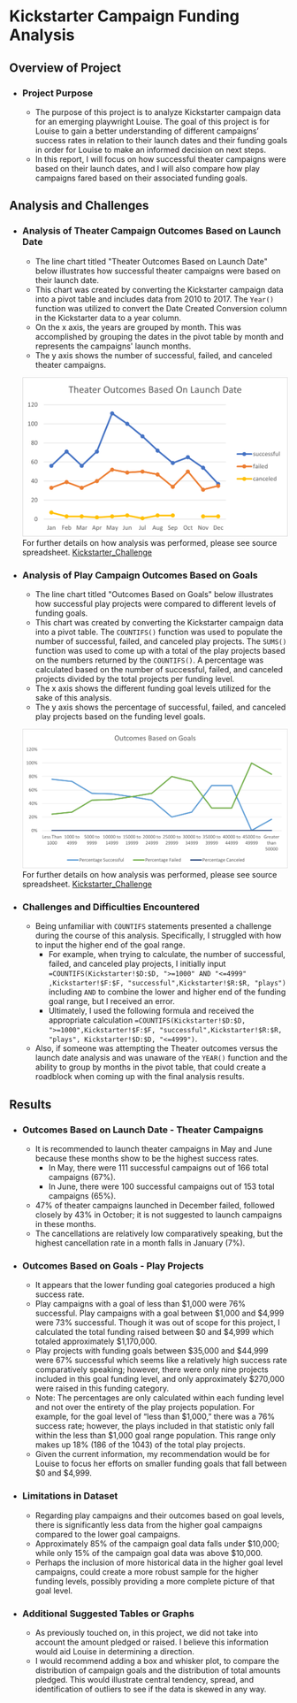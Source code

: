 # **Kickstarter Campaign Funding Analysis**

## **Overview of Project**

 - ### Project Purpose
   - The purpose of this project is to analyze Kickstarter campaign data for an emerging playwright Louise. The goal of this project is for Louise to gain a better understanding of different campaigns’ success rates in relation to their launch dates and their funding goals in order for Louise to make an informed decision on next steps. 
   - In this report, I will focus on how successful theater campaigns were based on their launch dates, and I will also compare how play campaigns fared based on their associated funding goals.

## **Analysis and Challenges**

 - ### Analysis of Theater Campaign Outcomes Based on Launch Date
   -  The line chart titled "Theater Outcomes Based on Launch Date" below illustrates how successful theater campaigns were based on their launch date.
   -  This chart was created by converting the Kickstarter campaign data into a pivot table and includes data from 2010 to 2017.  The `Year()` function was utilized to convert the Date Created Conversion column in the Kickstarter data to a year column.   
   -  On the x axis, the years are grouped by month.  This was accomplished by grouping the dates in the pivot table by month and represents the campaigns' launch months.
   -  The y axis shows the number of successful, failed, and canceled theater campaigns. 

   ![Theater_Outcomes_vs_Launch](Resources/Theater_Outcomes_vs_Launch.png)
    For further details on how analysis was performed, please see source spreadsheet. 
    [Kickstarter_Challenge](Kickstarter_Challenge.zip)

 - ### Analysis of Play Campaign Outcomes Based on Goals
   - The line chart titled "Outcomes Based on Goals" below illustrates how successful play projects were compared to different levels of funding goals.
   - This chart was created by converting the Kickstarter campaign data into a pivot table.  The `COUNTIFS()` function was used to populate the number of successful, failed, and canceled play projects.  The `SUMS()` function was used to come up with a total of the play projects based on the numbers returned by the `COUNTIFS()`.  A percentage was calculated based on the number of successful, failed, and canceled projects divided by the total projects per funding level.  
   -  The x axis shows the different funding goal levels utilized for the sake of this analysis.  
   -  The y axis shows the percentage of successful, failed, and canceled play projects based on the funding level goals.
   
   ![Outcomes_vs_Goals](Resources/Outcomes_vs_Goals.png)
   For further details on how analysis was performed, please see source spreadsheet. 
   [Kickstarter_Challenge](Kickstarter_Challenge.zip)

 - ### Challenges and Difficulties Encountered
   - Being unfamiliar with `COUNTIFS` statements presented a challenge during the course of this analysis.  Specifically, I struggled with how to input the higher end of the goal range.    
     - For example, when trying to calculate, the number of successful, failed, and canceled play projects, I initially input `=COUNTIFS(Kickstarter!$D:$D, ">=1000" AND "<=4999" ,Kickstarter!$F:$F, "successful",Kickstarter!$R:$R, "plays")` including `AND` to combine the lower and higher end of the funding goal range, but I received an error.   
     - Ultimately, I used the following formula and received the appropriate calculation `=COUNTIFS(Kickstarter!$D:$D, ">=1000",Kickstarter!$F:$F, "successful",Kickstarter!$R:$R, "plays", Kickstarter!$D:$D, "<=4999")`.
   - Also, if someone was attempting the Theater outcomes versus the launch date analysis and was unaware of the `YEAR()` function and the ability to group by months in the pivot table, that could create a roadblock when coming up with the final analysis results.


## **Results**

 - ### Outcomes Based on Launch Date - Theater Campaigns
   - It is recommended to launch theater campaigns in May and June because these months show to be the highest success rates.
     - In May, there were 111 successful campaigns out of 166 total campaigns (67%). 
     - In June, there were 100 successful campaigns out of 153 total campaigns (65%).  
   - 47% of theater campaigns launched in December failed, followed closely by 43% in October; it is not suggested to launch campaigns in these months.    
   - The cancellations are relatively low comparatively speaking, but the highest cancellation rate in a month falls in January (7%).
  
 - ### Outcomes Based on Goals - Play Projects
   - It appears that the lower funding goal categories produced a high success rate.   
   - Play campaigns with a goal of less than $1,000 were 76% successful.  Play campaigns with a goal between $1,000 and $4,999 were 73% successful.  Though it was out of scope for this project, I calculated the total funding raised between $0 and $4,999 which totaled approximately $1,170,000.
   - Play projects with funding goals between $35,000 and $44,999 were 67% successful which seems like a relatively high success rate comparatively speaking; however, there were only nine projects included in this goal funding level, and only approximately $270,000 were raised in this funding category.  
   - Note:  The percentages are only calculated within each funding level and not over the entirety of the play projects population.  For example, for the goal level of “less than $1,000,” there was a 76% success rate; however, the plays included in that statistic only fall within the less than $1,000 goal range population.  This range only makes up 18% (186 of the 1043) of the total play projects.
   - Given the current information, my recommendation would be for Louise to focus her efforts on smaller funding goals that fall between $0 and $4,999.   
   
 - ### Limitations in Dataset
   - Regarding play campaigns and their outcomes based on goal levels, there is significantly less data from the higher goal campaigns compared to the lower goal campaigns.
   - Approximately 85% of the campaign goal data falls under $10,000; while only 15% of the campaign goal data was above $10,000.
   - Perhaps the inclusion of more historical data in the higher goal level campaigns, could create a more robust sample for the higher funding levels, possibly providing a more complete picture of that goal level. 

 - ### Additional Suggested Tables or Graphs
   - As previously touched on, in this project, we did not take into account the amount pledged or raised.  I believe this information would aid Louise in determining a direction.    
   - I would recommend adding a box and whisker plot, to compare the distribution of campaign goals and the distribution of total amounts pledged.  This would illustrate central tendency, spread, and identification of outliers to see if the data is skewed in any way.

